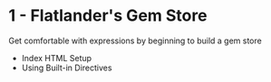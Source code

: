 # 1 - Flatlander's Gem Store
Get comfortable with expressions by beginning to build a gem store

- Index HTML Setup
- Using Built-in Directives
